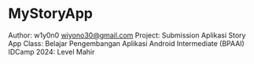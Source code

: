 # MyStoryApp
Author: w1y0n0 <wiyono30@gmail.com>
Project: Submission Aplikasi Story App
Class: Belajar Pengembangan Aplikasi Android Intermediate (BPAAI) 
IDCamp 2024: Level Mahir
